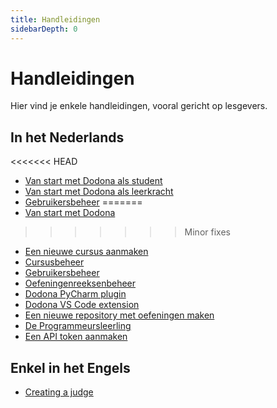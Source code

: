 ```yaml
---
title: Handleidingen
sidebarDepth: 0
---
```

# Handleidingen

Hier vind je enkele handleidingen, vooral gericht op lesgevers.

## In het Nederlands
<<<<<<< HEAD
* [Van start met Dodona als student](for-students)
* [Van start met Dodona als leerkracht](getting-started)
* [Gebruikersbeheer](user-management)
=======
* [Van start met Dodona](getting-started)
>>>>>>> Minor fixes
* [Een nieuwe cursus aanmaken](new-course)
* [Cursusbeheer](course-management)
* [Gebruikersbeheer](user-management)
* [Oefeningenreeksenbeheer](exercise-series-management)
* [Dodona PyCharm plugin](pycharm-plugin)
* [Dodona VS Code extension](vs-code-extension)
* [Een nieuwe repository met oefeningen maken](new-exercise-repo)
* [De Programmeursleerling](the-coders-apprentice)
* [Een API token aanmaken](creating-an-api-token)

## Enkel in het Engels
* [Creating a judge](creating-a-judge)

